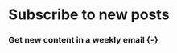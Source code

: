 # Subscribe to new posts

### Get new content in a weekly email {-}
<div class="ml-form-embed"
  data-account="3217732:q9y4a1d8i3"
  data-form="4240669:y9j1r8">
</div>

